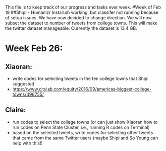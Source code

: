 This file is to keep track of our progress and tasks ever week.
#Week of Feb 19
##Shipi - Humanizr 
Install.sh working, but classifer not running because of setup issues. We have now decided to change direction. We will now subset the dataset to number of tweets from college towns. This will make the twitter dataset manageable. Currently the dataset is 13.4 GB. 

# Week Feb 26:
## Xiaoran:
* write codes for selecting tweets in the ten college towns that Shipi suggested 
* https://www.citylab.com/equity/2016/09/americas-biggest-college-towns/498755/
## Claire:
* run codes to select the college towns 
(or can just show Xiaoran how to run codes on Penn State Cluster, i.e., running R codes on Terminal)
* based on the selected tweets, write codes for selecting other tweets that came from the same Twitter users 
(maybe Shipi and So Young can help with this!)
